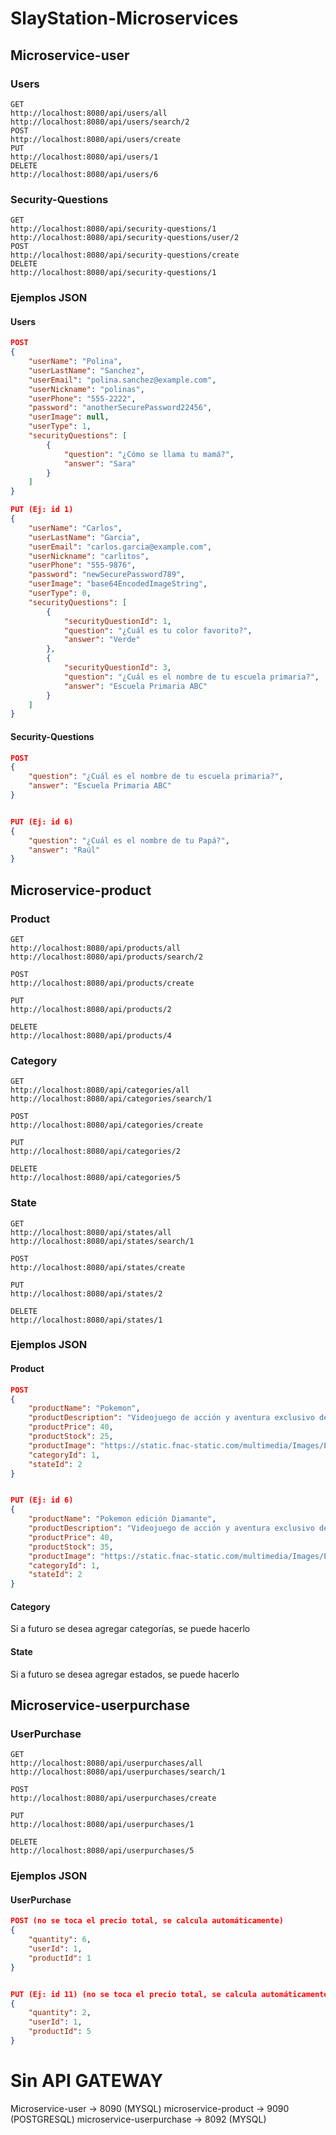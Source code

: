 # SlayStation-Microservices

## Microservice-user
### Users
```
GET
http://localhost:8080/api/users/all
http://localhost:8080/api/users/search/2
POST
http://localhost:8080/api/users/create
PUT
http://localhost:8080/api/users/1
DELETE
http://localhost:8080/api/users/6
```

### Security-Questions

```
GET
http://localhost:8080/api/security-questions/1
http://localhost:8080/api/security-questions/user/2
POST
http://localhost:8080/api/security-questions/create
DELETE
http://localhost:8080/api/security-questions/1
```

### Ejemplos JSON

#### Users
```JSON
POST 
{
    "userName": "Polina",
    "userLastName": "Sanchez",
    "userEmail": "polina.sanchez@example.com",
    "userNickname": "polinas",
    "userPhone": "555-2222",
    "password": "anotherSecurePassword22456",
    "userImage": null,
    "userType": 1,
    "securityQuestions": [
        {
            "question": "¿Cómo se llama tu mamá?",
            "answer": "Sara"
        }
    ]
}

PUT (Ej: id 1)
{
    "userName": "Carlos",
    "userLastName": "Garcia",
    "userEmail": "carlos.garcia@example.com",
    "userNickname": "carlitos",
    "userPhone": "555-9876",
    "password": "newSecurePassword789",
    "userImage": "base64EncodedImageString",
    "userType": 0,
    "securityQuestions": [
        {
            "securityQuestionId": 1,
            "question": "¿Cuál es tu color favorito?",
            "answer": "Verde"
        },
        {
            "securityQuestionId": 3,
            "question": "¿Cuál es el nombre de tu escuela primaria?",
            "answer": "Escuela Primaria ABC"
        }
    ]
}

```

#### Security-Questions
```JSON
POST 
{
    "question": "¿Cuál es el nombre de tu escuela primaria?",
    "answer": "Escuela Primaria ABC"
}


PUT (Ej: id 6)
{
    "question": "¿Cuál es el nombre de tu Papá?",
    "answer": "Raúl"
}


```


## Microservice-product

### Product
```
GET
http://localhost:8080/api/products/all
http://localhost:8080/api/products/search/2

POST
http://localhost:8080/api/products/create

PUT
http://localhost:8080/api/products/2

DELETE
http://localhost:8080/api/products/4
```

### Category

```
GET
http://localhost:8080/api/categories/all
http://localhost:8080/api/categories/search/1

POST
http://localhost:8080/api/categories/create

PUT
http://localhost:8080/api/categories/2

DELETE
http://localhost:8080/api/categories/5
```

### State

```
GET
http://localhost:8080/api/states/all
http://localhost:8080/api/states/search/1

POST
http://localhost:8080/api/states/create

PUT
http://localhost:8080/api/states/2

DELETE
http://localhost:8080/api/states/1
```
### Ejemplos JSON
#### Product
```JSON
POST 
{
    "productName": "Pokemon",
    "productDescription": "Videojuego de acción y aventura exclusivo de Nintendo DS",
    "productPrice": 40,
    "productStock": 25,
    "productImage": "https://static.fnac-static.com/multimedia/Images/ES/NR/2c/62/06/418348/1540-6/tsp20160818202352/Pokemon-Edicion-Negra-Nintendo-DS.jpg",
    "categoryId": 1,
    "stateId": 2
}


PUT (Ej: id 6)
{
    "productName": "Pokemon edición Diamante",
    "productDescription": "Videojuego de acción y aventura exclusivo de Nintendo DS",
    "productPrice": 40,
    "productStock": 35,
    "productImage": "https://static.fnac-static.com/multimedia/Images/ES/NR/2c/62/06/418348/1540-6/tsp20160818202352/Pokemon-Edicion-Negra-Nintendo-DS.jpg",
    "categoryId": 1,
    "stateId": 2
}

```
#### Category
Si a futuro se desea agregar categorías, se puede hacerlo

#### State
Si a futuro se desea agregar estados, se puede hacerlo

## Microservice-userpurchase

### UserPurchase

```
GET
http://localhost:8080/api/userpurchases/all
http://localhost:8080/api/userpurchases/search/1

POST
http://localhost:8080/api/userpurchases/create

PUT
http://localhost:8080/api/userpurchases/1

DELETE
http://localhost:8080/api/userpurchases/5
```
### Ejemplos JSON
#### UserPurchase

```JSON
POST (no se toca el precio total, se calcula automáticamente)
{
    "quantity": 6,
    "userId": 1,
    "productId": 1
}


PUT (Ej: id 11) (no se toca el precio total, se calcula automáticamente)
{
    "quantity": 2,
    "userId": 1,
    "productId": 5
}

```


# Sin API GATEWAY
Microservice-user -> 8090 (MYSQL)
microservice-product -> 9090 (POSTGRESQL)
microservice-userpurchase -> 8092 (MYSQL)
